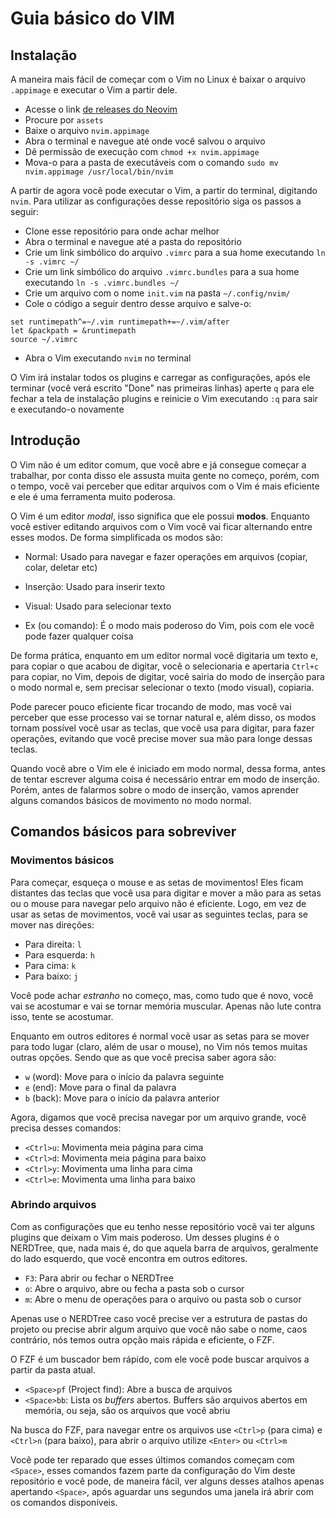# Guia básico do VIM

## Instalação

A maneira mais fácil de começar com o Vim no Linux é baixar o arquivo `.appimage` e executar o Vim a partir dele. 

- Acesse o link [de releases do Neovim](https://github.com/neovim/neovim/releases)
- Procure por `assets`
- Baixe o arquivo `nvim.appimage`
- Abra o terminal e navegue até onde você salvou o arquivo
- Dê permissão de execução com `chmod +x nvim.appimage`
- Mova-o para a pasta de executáveis com o comando `sudo mv nvim.appimage /usr/local/bin/nvim`

A partir de agora você pode executar o Vim, a partir do terminal, digitando `nvim`. Para utilizar as configurações desse repositório siga os passos a seguir:

- Clone esse repositório para onde achar melhor
- Abra o terminal e navegue até a pasta do repositório
- Crie um link simbólico do arquivo `.vimrc` para a sua home executando `ln -s .vimrc ~/`
- Crie um link simbólico do arquivo `.vimrc.bundles` para a sua home executando `ln -s .vimrc.bundles ~/`
- Crie um arquivo com o nome `init.vim` na pasta `~/.config/nvim/`
- Cole o código a seguir dentro desse arquivo e salve-o:
```
set runtimepath^=~/.vim runtimepath+=~/.vim/after
let &packpath = &runtimepath
source ~/.vimrc
```
- Abra o Vim executando `nvim` no terminal

O Vim irá instalar todos os plugins e carregar as configurações, após ele terminar (você verá escrito "Done" nas primeiras linhas) aperte `q` para ele fechar a tela de instalação plugins e reinicie o Vim executando `:q` para sair e executando-o novamente

## Introdução

O Vim não é um editor comum, que vocẽ abre e já consegue começar a trabalhar, por conta disso ele assusta muita gente no começo, porém, com o tempo, você vai perceber que editar arquivos com o Vim é mais eficiente e ele é uma ferramenta muito poderosa.

O Vim é um editor *modal*, isso significa que ele possui **modos**. Enquanto você estiver editando arquivos com o Vim você vai ficar alternando entre esses modos. De forma simplificada os modos são:

- Normal: Usado para navegar e fazer operações em arquivos (copiar, colar, deletar etc)

- Inserção: Usado para inserir texto

- Visual: Usado para selecionar texto

- Ex (ou comando): É o modo mais poderoso do Vim, pois com ele você pode fazer qualquer coisa

De forma prática, enquanto em um editor normal você digitaria um texto e, para copiar o que acabou de digitar, você o selecionaria e apertaria `Ctrl+c` para copiar, no Vim, depois de digitar, vocẽ sairia do modo de inserção para o modo normal e, sem precisar selecionar o texto (modo visual), copiaria.

Pode parecer pouco eficiente ficar trocando de modo, mas você vai perceber que esse processo vai se tornar natural e, além disso, os modos tornam possível você usar as teclas, que vocẽ usa para digitar, para fazer operações, evitando que você precise mover sua mão para longe dessas teclas.

Quando você abre o Vim ele é iniciado em modo normal, dessa forma, antes de tentar escrever alguma coisa é necessário entrar em modo de inserção. Porém, antes de falarmos sobre o modo de inserção, vamos aprender alguns comandos básicos de movimento no modo normal.

## Comandos básicos para sobreviver

### Movimentos básicos

Para começar, esqueça o mouse e as setas de movimentos! Eles ficam distantes das teclas que você usa para digitar e mover a mão para as setas ou o mouse para navegar pelo arquivo não é eficiente. Logo, em vez de usar as setas de movimentos, vocẽ vai usar as seguintes teclas, para se mover nas direções:

- Para direita: `l`
- Para esquerda: `h`
- Para cima: `k`
- Para baixo: `j`

Você pode achar *estranho* no começo, mas, como tudo que é novo, você vai se acostumar e vai se tornar memória muscular. Apenas não lute contra isso, tente se acostumar.

Enquanto em outros editores é normal vocẽ usar as setas para se mover para todo lugar (claro, além de usar o mouse), no Vim nós temos muitas outras opções. Sendo que as que você precisa saber agora são:

- `w` (word): Move para o início da palavra seguinte
- `e` (end): Move para o final da palavra
- `b` (back): Move para o início da palavra anterior

Agora, digamos que você precisa navegar por um arquivo grande, você precisa desses comandos:

- `<Ctrl>u`: Movimenta meia página para cima
- `<Ctrl>d`: Movimenta meia página para baixo
- `<Ctrl>y`: Movimenta uma linha para cima
- `<Ctrl>e`: Movimenta uma linha para baixo

### Abrindo arquivos

Com as configurações que eu tenho nesse repositório vocẽ vai ter alguns plugins que deixam o Vim mais poderoso. Um desses plugins é o NERDTree, que, nada mais é, do que aquela barra de arquivos, geralmente do lado esquerdo, que vocẽ encontra em outros editores.

- `F3`: Para abrir ou fechar o NERDTree
- `o`: Abre o arquivo, abre ou fecha a pasta sob o cursor
- `m`: Abre o menu de operações para o arquivo ou pasta sob o cursor

Apenas use o NERDTree caso você precise ver a estrutura de pastas do projeto ou precise abrir algum arquivo que você não sabe o nome, caos contrário, nós temos outra opção mais rápida e eficiente, o FZF.

O FZF é um buscador bem rápido, com ele você pode buscar arquivos a partir da pasta atual.

- `<Space>pf` (Project find): Abre a busca de arquivos
- `<Space>bb`: Lista os *buffers* abertos. Buffers são arquivos abertos em memória, ou seja, são os arquivos que você abriu

Na busca do FZF, para navegar entre os arquivos use `<Ctrl>p` (para cima) e `<Ctrl>n` (para baixo), para abrir o arquivo utilize `<Enter>` ou `<Ctrl>m`

Você pode ter reparado que esses últimos comandos começam com `<Space>`, esses comandos fazem parte da configuração do Vim deste repositório e você pode, de maneira fácil, ver alguns desses atalhos apenas apertando `<Space>`, após aguardar uns segundos uma janela irá abrir com os comandos disponíveis.
